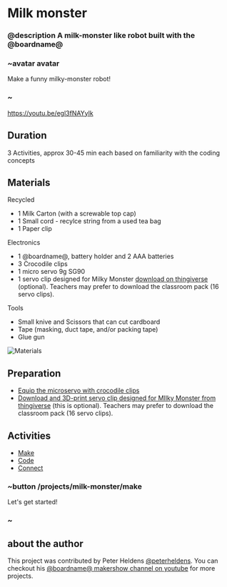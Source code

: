 
# Milk monster

### @description A milk-monster like robot built with the @boardname@

### ~avatar avatar

Make a funny milky-monster robot!

### ~

https://youtu.be/egl3fNAYylk

## Duration

3 Activities, approx 30-45 min each based on familiarity with the coding concepts

## Materials

Recycled
* 1 Milk Carton (with a screwable top cap)
* 1 Small cord - recylce string from a used tea bag 
* 1 Paper clip

Electronics
* 1 @boardname@, battery holder and 2 AAA batteries
* 3 Crocodile clips
* 1 micro servo 9g SG90
* 1 servo clip designed for Milky Monster [download on thingiverse](http://www.thingiverse.com/thing:2185971) (optional). Teachers may prefer to download the classroom pack (16 servo clips).

Tools
* Small knive and  Scissors that can cut cardboard
* Tape (masking, duct tape, and/or packing tape)
* Glue gun

![Materials](/static/mb/projects/milk-monster/materials.jpg)

## Preparation

* [Equip the microservo with crocodile clips](/device/servo)
* [Download and 3D-print servo clip designed for MIlky Monster from thingiverse](http://www.thingiverse.com/thing:2185971) (this is optional). Teachers may prefer to download the classroom pack (16 servo clips).

## Activities

* [Make](/projects/milk-monster/make)  
* [Code](/projects/milk-monster/code)  
* [Connect](/projects/milk-monster/connect)  

### ~button /projects/milk-monster/make

Let's get started!

### ~

## about the author
This project was contributed by Peter Heldens [@peterheldens](https://twitter.com/peterheldens). You can checkout his [@boardname@ makershow channel on youtube](http://aka.ms/microbit-makershow) for more projects.